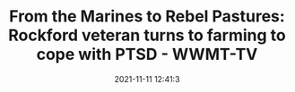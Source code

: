 ---
"title": "From the Marines to Rebel Pastures: Rockford veteran turns to farming to cope with PTSD - WWMT-TV"
"date": "2021-11-11 12:41:3"
"feed_name": "GOOGLENEWSINDUSTRIAL"
"feed_website": "https://news.google.com/search?q=industrial%2Bincident&hl=en-US&gl=US&ceid=US:en"
"feed_rss": "https://news.google.com/rss/search?q=industrial%2Bincident&hl=en-US&gl=US&ceid=US:en"
"link": "https://wwmt.com/news/local/from-the-marines-to-rebel-pastures-rockford-veteran-turns-to-farming-to-cope-with-ptsd"
"source": "{'href': 'https://wwmt.com', 'title': 'WWMT-TV'}"
"file": "_posts/2021-1-1-1df1b7671fb0184e0153d972e91a6fb1b861b02e.md"
"accident": "0"
"drilling": "0"
"dead": "0"
"injured": "0"
"arrested": "0"
"place": "unknown place"
"where": "unknown site"
"causes": "unknown"
"place_uri": "unknown place"
---